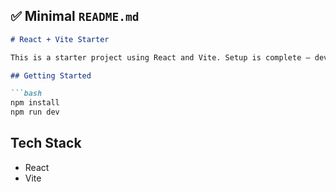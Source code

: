 ## ✅ Minimal `README.md`

````md
# React + Vite Starter

This is a starter project using React and Vite. Setup is complete — development will begin soon.

## Getting Started

```bash
npm install
npm run dev
````

## Tech Stack

* React
* Vite